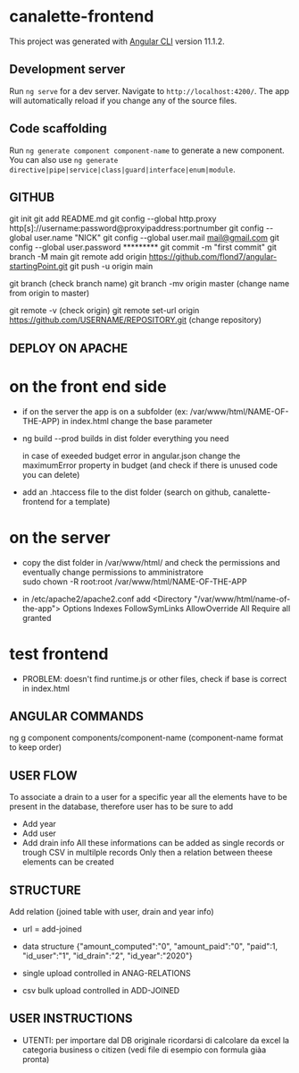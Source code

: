 # canalette-frontend

This project was generated with [Angular CLI](https://github.com/angular/angular-cli) version 11.1.2.

## Development server

Run `ng serve` for a dev server. Navigate to `http://localhost:4200/`. The app will automatically reload if you change any of the source files.

## Code scaffolding

Run `ng generate component component-name` to generate a new component. You can also use `ng generate directive|pipe|service|class|guard|interface|enum|module`.

## GITHUB
git init 
git add README.md 
git config --global http.proxy http[s]://username:password@proxyipaddress:portnumber 
git config --global user.name "NICK" 
git config --global user.mail mail@gmail.com 
git config --global user.password ********* 
git commit -m "first commit" 
git branch -M main 
git remote add origin https://github.com/flond7/angular-startingPoint.git 
git push -u origin main

git branch (check branch name)
git branch -mv origin master (change name from origin to master)

git remote -v (check origin)
git remote set-url origin https://github.com/USERNAME/REPOSITORY.git (change repository)

## DEPLOY ON APACHE
# on the front end side
- if on the server the app is on a subfolder (ex: /var/www/html/NAME-OF-THE-APP) in index.html change the base parameter  
  <base href="/NAME-OF-THE-APP/">  

- ng build --prod 
  builds in dist folder everything you need

  in case of exeeded budget error in angular.json change the maximumError property in budget (and check if there is unused code you can delete)  

- add an .htaccess file to the dist folder (search on github, canalette-frontend for a template)

# on the server
- copy the dist folder in /var/www/html/ and check the permissions and eventually change permissions to amministratore  
  sudo chown -R root:root /var/www/html/NAME-OF-THE-APP

- in /etc/apache2/apache2.conf add
  <Directory "/var/www/html/name-of-the-app">
    Options Indexes FollowSymLinks
    AllowOverride All
    Require all granted
  </Directory>

# test frontend
- PROBLEM: doesn't find runtime.js or other files, check if base is correct in index.html



## ANGULAR COMMANDS
ng g component components/component-name (component-name format to keep order)


## USER FLOW  
To associate a drain to a user for a specific year all the elements have to be present in the database, therefore user has to be sure to add
- Add year  
- Add user 
- Add drain info
All these informations can be added as single records or trough CSV in multilple records
Only then a relation between theese elements can be created

## STRUCTURE
Add relation (joined table with user, drain and year info)  
- url = add-joined  
- data structure      {"amount_computed":"0", "amount_paid":"0", "paid":1,  "id_user":"1", "id_drain":"2", "id_year":"2020"}  
  
- single upload       controlled in ANAG-RELATIONS  
- csv bulk upload     controlled in ADD-JOINED  
  


## USER INSTRUCTIONS
- UTENTI: per importare dal DB originale ricordarsi di calcolare da excel la categoria business o citizen (vedi file di esempio con formula giàa pronta)
